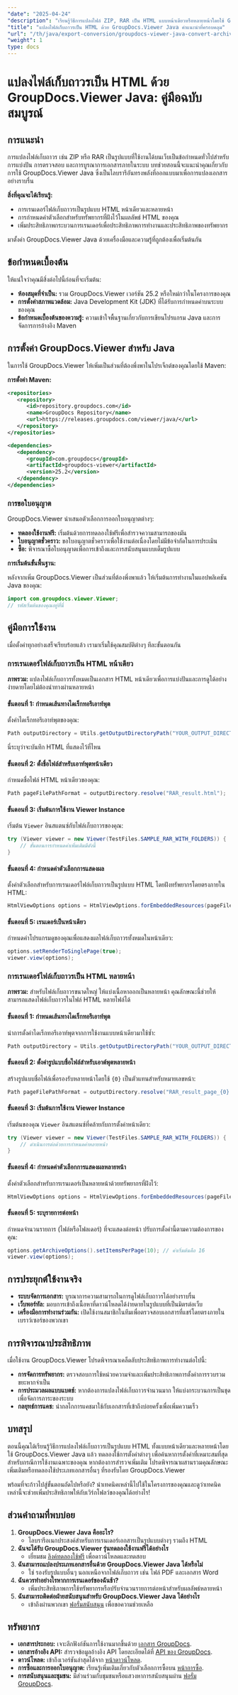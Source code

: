 ```yaml
---
"date": "2025-04-24"
"description": "เรียนรู้วิธีการแปลงไฟล์ ZIP, RAR เป็น HTML แบบหน้าเดียวหรือหลายหน้าโดยใช้ GroupDocs.Viewer Java ปรับปรุงกระบวนการแปลงเอกสารของคุณให้มีประสิทธิภาพยิ่งขึ้น"
"title": "แปลงไฟล์เก็บถาวรเป็น HTML ด้วย GroupDocs.Viewer Java คำแนะนำที่ครอบคลุม"
"url": "/th/java/export-conversion/groupdocs-viewer-java-convert-archives-html/"
"weight": 1
type: docs
---
```

# แปลงไฟล์เก็บถาวรเป็น HTML ด้วย GroupDocs.Viewer Java: คู่มือฉบับสมบูรณ์

## การแนะนำ

การแปลงไฟล์เก็บถาวร เช่น ZIP หรือ RAR เป็นรูปแบบที่ใช้งานได้บนเว็บเป็นข้อกำหนดทั่วไปสำหรับการแบ่งปัน การตรวจสอบ และการบูรณาการเอกสารภายในระบบ บทช่วยสอนนี้จะแนะนำคุณเกี่ยวกับการใช้ GroupDocs.Viewer Java ซึ่งเป็นไลบรารีอันทรงพลังที่ออกแบบมาเพื่อการแปลงเอกสารอย่างราบรื่น

**สิ่งที่คุณจะได้เรียนรู้:**
- การเรนเดอร์ไฟล์เก็บถาวรเป็นรูปแบบ HTML หน้าเดียวและหลายหน้า
- การกำหนดค่าตัวเลือกสำหรับทรัพยากรที่ฝังไว้ในผลลัพธ์ HTML ของคุณ
- เพิ่มประสิทธิภาพกระบวนการเรนเดอร์เพื่อประสิทธิภาพการทำงานและประสิทธิภาพของทรัพยากร

มาตั้งค่า GroupDocs.Viewer Java ด้วยเครื่องมือและความรู้ที่ถูกต้องเพื่อเริ่มต้นกัน

## ข้อกำหนดเบื้องต้น

ให้แน่ใจว่าคุณมีสิ่งต่อไปนี้ก่อนที่จะเริ่มต้น:
- **ห้องสมุดที่จำเป็น:** รวม GroupDocs.Viewer เวอร์ชัน 25.2 หรือใหม่กว่าในโครงการของคุณ
- **การตั้งค่าสภาพแวดล้อม:** Java Development Kit (JDK) ที่ได้รับการกำหนดค่าบนระบบของคุณ
- **ข้อกำหนดเบื้องต้นของความรู้:** ความเข้าใจพื้นฐานเกี่ยวกับการเขียนโปรแกรม Java และการจัดการการอ้างอิง Maven

## การตั้งค่า GroupDocs.Viewer สำหรับ Java

ในการใช้ GroupDocs.Viewer ให้เพิ่มเป็นส่วนที่ต้องพึ่งพาในโปรเจ็กต์ของคุณโดยใช้ Maven:

**การตั้งค่า Maven:**

```xml
<repositories>
   <repository>
      <id>repository.groupdocs.com</id>
      <name>GroupDocs Repository</name>
      <url>https://releases.groupdocs.com/viewer/java/</url>
   </repository>
</repositories>

<dependencies>
   <dependency>
      <groupId>com.groupdocs</groupId>
      <artifactId>groupdocs-viewer</artifactId>
      <version>25.2</version>
   </dependency>
</dependencies>
```

### การขอใบอนุญาต

GroupDocs.Viewer นำเสนอตัวเลือกการออกใบอนุญาตต่างๆ:
- **ทดลองใช้งานฟรี:** เริ่มต้นด้วยการทดลองใช้ฟรีเพื่อสำรวจความสามารถของมัน
- **ใบอนุญาตชั่วคราว:** ขอใบอนุญาตชั่วคราวเพื่อใช้งานต่อเนื่องโดยไม่มีข้อจำกัดในการประเมิน
- **ซื้อ:** พิจารณาซื้อใบอนุญาตเพื่อการเข้าถึงและการสนับสนุนแบบเต็มรูปแบบ

**การเริ่มต้นขั้นพื้นฐาน:**

หลังจากเพิ่ม GroupDocs.Viewer เป็นส่วนที่ต้องพึ่งพาแล้ว ให้เริ่มต้นการทำงานในแอปพลิเคชัน Java ของคุณ:

```java
import com.groupdocs.viewer.Viewer;
// รหัสเริ่มต้นของคุณอยู่ที่นี่
```

## คู่มือการใช้งาน

เมื่อตั้งค่าทุกอย่างเสร็จเรียบร้อยแล้ว เรามาเริ่มใช้คุณสมบัติต่างๆ ทีละขั้นตอนกัน

### การเรนเดอร์ไฟล์เก็บถาวรเป็น HTML หน้าเดียว

**ภาพรวม:**
แปลงไฟล์เก็บถาวรทั้งหมดเป็นเอกสาร HTML หน้าเดียวเพื่อการแบ่งปันและการดูได้อย่างง่ายดายโดยไม่ต้องนำทางผ่านหลายหน้า

#### ขั้นตอนที่ 1: กำหนดเส้นทางไดเร็กทอรีเอาท์พุต

ตั้งค่าไดเร็กทอรีเอาท์พุตของคุณ:

```java
Path outputDirectory = Utils.getOutputDirectoryPath("YOUR_OUTPUT_DIRECTORY");
```

นี่ระบุว่าจะบันทึก HTML ที่แสดงไว้ที่ไหน

#### ขั้นตอนที่ 2: ตั้งชื่อไฟล์สำหรับเอาท์พุตหน้าเดียว

กำหนดชื่อไฟล์ HTML หน้าเดียวของคุณ:

```java
Path pageFilePathFormat = outputDirectory.resolve("RAR_result.html");
```

#### ขั้นตอนที่ 3: เริ่มต้นการใช้งาน Viewer Instance

เริ่มต้น `Viewer` อินสแตนซ์กับไฟล์เก็บถาวรของคุณ:

```java
try (Viewer viewer = new Viewer(TestFiles.SAMPLE_RAR_WITH_FOLDERS)) {
    // ขั้นตอนการกำหนดค่าเพิ่มเติมมีดังนี้
}
```

#### ขั้นตอนที่ 4: กำหนดค่าตัวเลือกการแสดงผล

ตั้งค่าตัวเลือกสำหรับการเรนเดอร์ไฟล์เก็บถาวรเป็นรูปแบบ HTML โดยฝังทรัพยากรโดยตรงภายใน HTML:

```java
HtmlViewOptions options = HtmlViewOptions.forEmbeddedResources(pageFilePathFormat);
```

#### ขั้นตอนที่ 5: เรนเดอร์เป็นหน้าเดียว

กำหนดค่าโปรแกรมดูของคุณเพื่อแสดงผลไฟล์เก็บถาวรทั้งหมดในหน้าเดียว:

```java
options.setRenderToSinglePage(true);
viewer.view(options);
```

### การเรนเดอร์ไฟล์เก็บถาวรเป็น HTML หลายหน้า

**ภาพรวม:**
สำหรับไฟล์เก็บถาวรขนาดใหญ่ ให้แบ่งเนื้อหาออกเป็นหลายหน้า คุณลักษณะนี้ช่วยให้สามารถแสดงไฟล์เก็บถาวรในไฟล์ HTML หลายไฟล์ได้

#### ขั้นตอนที่ 1: กำหนดเส้นทางไดเร็กทอรีเอาท์พุต

นำการตั้งค่าไดเร็กทอรีเอาท์พุตจากการใช้งานแบบหน้าเดียวมาใช้ซ้ำ:

```java
Path outputDirectory = Utils.getOutputDirectoryPath("YOUR_OUTPUT_DIRECTORY");
```

#### ขั้นตอนที่ 2: ตั้งค่ารูปแบบชื่อไฟล์สำหรับเอาต์พุตหลายหน้า

สร้างรูปแบบชื่อไฟล์เพื่อรองรับหลายหน้าโดยใช้ `{0}` เป็นตัวแทนสำหรับหมายเลขหน้า:

```java
Path pageFilePathFormat = outputDirectory.resolve("RAR_result_page_{0}.html");
```

#### ขั้นตอนที่ 3: เริ่มต้นการใช้งาน Viewer Instance

เริ่มต้นของคุณ `Viewer` อินสแตนซ์ที่คล้ายกับการตั้งค่าหน้าเดียว:

```java
try (Viewer viewer = new Viewer(TestFiles.SAMPLE_RAR_WITH_FOLDERS)) {
    // ดำเนินการต่อด้วยการกำหนดค่าหลายหน้า
}
```

#### ขั้นตอนที่ 4: กำหนดค่าตัวเลือกการแสดงผลหลายหน้า

ตั้งค่าตัวเลือกสำหรับการเรนเดอร์เป็นหลายหน้าด้วยทรัพยากรที่ฝังไว้:

```java
HtmlViewOptions options = HtmlViewOptions.forEmbeddedResources(pageFilePathFormat);
```

#### ขั้นตอนที่ 5: ระบุรายการต่อหน้า

กำหนดจำนวนรายการ (ไฟล์หรือโฟลเดอร์) ที่จะแสดงต่อหน้า ปรับการตั้งค่านี้ตามความต้องการของคุณ:

```java
options.getArchiveOptions().setItemsPerPage(10); // ค่าเริ่มต้นคือ 16
viewer.view(options);
```

## การประยุกต์ใช้งานจริง

- **ระบบจัดการเอกสาร:** บูรณาการความสามารถในการดูไฟล์เก็บถาวรได้อย่างราบรื่น
- **เว็บพอร์ทัล:** มอบการเข้าถึงเนื้อหาที่ดาวน์โหลดได้ง่ายดายในรูปแบบที่เป็นมิตรต่อเว็บ
- **เครื่องมือการทำงานร่วมกัน:** เปิดใช้งานสมาชิกในทีมเพื่อตรวจสอบเอกสารที่แชร์โดยตรงภายในเบราว์เซอร์ของพวกเขา

## การพิจารณาประสิทธิภาพ

เมื่อใช้งาน GroupDocs.Viewer โปรดพิจารณาเคล็ดลับประสิทธิภาพการทำงานต่อไปนี้:
- **การจัดการทรัพยากร:** ตรวจสอบการใช้หน่วยความจำและเพิ่มประสิทธิภาพการตั้งค่าการรวบรวมขยะหากจำเป็น
- **การประมวลผลแบบแบตช์:** หากต้องการแปลงไฟล์เก็บถาวรจำนวนมาก ให้แบ่งกระบวนการเป็นชุดเพื่อจัดการภาระของระบบ
- **กลยุทธ์การแคช:** นำกลไกการแคชมาใช้กับเอกสารที่เข้าถึงบ่อยครั้งเพื่อเพิ่มความเร็ว

## บทสรุป

ตอนนี้คุณได้เรียนรู้วิธีการแปลงไฟล์เก็บถาวรเป็นรูปแบบ HTML ทั้งแบบหน้าเดียวและหลายหน้าโดยใช้ GroupDocs.Viewer Java แล้ว ทดลองใช้การตั้งค่าต่างๆ เพื่อค้นหาการตั้งค่าที่เหมาะสมที่สุดสำหรับกรณีการใช้งานเฉพาะของคุณ หากต้องการสำรวจเพิ่มเติม โปรดพิจารณาผสานรวมคุณลักษณะเพิ่มเติมหรือทดลองใช้ประเภทเอกสารอื่นๆ ที่รองรับโดย GroupDocs.Viewer

พร้อมที่จะก้าวไปสู่ขั้นตอนถัดไปหรือยัง? นำเทคนิคเหล่านี้ไปใช้ในโครงการของคุณและดูว่าเทคนิคเหล่านี้จะช่วยเพิ่มประสิทธิภาพให้กับเวิร์กโฟลว์ของคุณได้อย่างไร!

## ส่วนคำถามที่พบบ่อย

1. **GroupDocs.Viewer Java คืออะไร?**
   - ไลบรารีอเนกประสงค์สำหรับการเรนเดอร์เอกสารเป็นรูปแบบต่างๆ รวมถึง HTML
2. **ฉันจะได้รับ GroupDocs.Viewer รุ่นทดลองใช้งานฟรีได้อย่างไร**
   - เยี่ยมชม [ลิงค์ทดลองใช้ฟรี](https://releases.groupdocs.com/viewer/java/) เพื่อดาวน์โหลดและทดสอบ
3. **ฉันสามารถแปลงประเภทเอกสารอื่นด้วย GroupDocs.Viewer Java ได้หรือไม่**
   - ใช่ รองรับรูปแบบอื่นๆ นอกเหนือจากไฟล์เก็บถาวร เช่น ไฟล์ PDF และเอกสาร Word
4. **ฉันควรทำอย่างไรหากการเรนเดอร์ของฉันช้า?**
   - เพิ่มประสิทธิภาพการใช้ทรัพยากรหรือปรับจำนวนรายการต่อหน้าสำหรับผลลัพธ์หลายหน้า
5. **ฉันสามารถติดต่อฝ่ายสนับสนุนสำหรับ GroupDocs.Viewer Java ได้อย่างไร**
   - เข้าถึงผ่านพวกเขา [ฟอรั่มสนับสนุน](https://forum.groupdocs.com/c/viewer/9) เพื่อขอความช่วยเหลือ

## ทรัพยากร

- **เอกสารประกอบ:** เจาะลึกฟังก์ชันการใช้งานมากขึ้นด้วย [เอกสาร GroupDocs](https://docs-groupdocs.com/viewer/java/).
- **เอกสารอ้างอิง API:** สำรวจข้อมูลอ้างอิง API โดยละเอียดได้ที่ [API ของ GroupDocs](https://reference-groupdocs.com/viewer/java/).
- **ดาวน์โหลด:** เข้าถึงเวอร์ชันล่าสุดได้จาก [หน้าดาวน์โหลด](https://releases-groupdocs.com/viewer/java/).
- **การซื้อและการออกใบอนุญาต:** เรียนรู้เพิ่มเติมเกี่ยวกับตัวเลือกการซื้อบน [หน้าการซื้อ](https://purchase-groupdocs.com/buy).
- **การสนับสนุนและชุมชน:** มีส่วนร่วมกับชุมชนหรือแสวงหาการสนับสนุนผ่าน [ฟอรั่ม GroupDocs](https://forum-groupdocs.com/c/viewer/9).